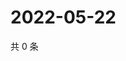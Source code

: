 # 2022-05-22

共 0 条

<!-- BEGIN WEIBO -->
<!-- 最后更新时间 Sun May 22 2022 06:12:46 GMT+0800 (China Standard Time) -->

<!-- END WEIBO -->
